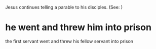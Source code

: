 Jesus continues telling a parable to his disciples. (See: )

# he went and threw him into prison
the first servant went and threw his fellow servant into prison